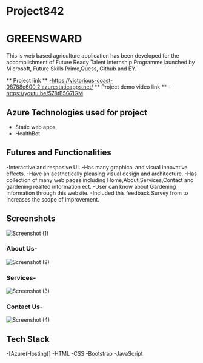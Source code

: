 # Project842
# GREENSWARD  

This is web based agriculture application has been developed for the accomplishment of Future Ready Talent Internship Programme launched by Microsoft, Future Skills Prime,Quess, Github and EY.


** Project link ** -https://victorious-coast-08788e600.2.azurestaticapps.net/
** Project demo video link ** -https://youtu.be/578tB5G7IGM

## Azure Technologies used for project 
- Static web apps
- HealthBot


## Futures and Functionalities

-Interactive and resposive UI.
-Has many graphical and visual innovative effects.
-Have an aesthetically pleasing visual design and architecture.
-Has collection of many web pages including Home,About,Services,Contact and gardening realted information ect.
-User can know about Gardening information through this website.
-Included this feedback Survey from to increases the scope of improvement.





## Screenshots


![Screenshot (1)](https://user-images.githubusercontent.com/116787246/207815952-ffa7ba26-1e84-43c7-becb-c17042aeb510.png)


### About Us-


![Screenshot (2)](https://user-images.githubusercontent.com/116787246/207816164-c7462eea-ddfd-49fe-9d70-8b900ffbabe1.png)


### Services-


![Screenshot (3)](https://user-images.githubusercontent.com/116787246/207816200-2dd84bcf-6158-493d-b404-b26c5b88b17f.png)



### Contact Us-





![Screenshot (4)](https://user-images.githubusercontent.com/116787246/207816289-3e4f804e-5bf3-4496-9550-99ef2df0461f.png)


## Tech Stack
-[Azure(Hosting)]
-HTML
-CSS
-Bootstrap
-JavaScript
